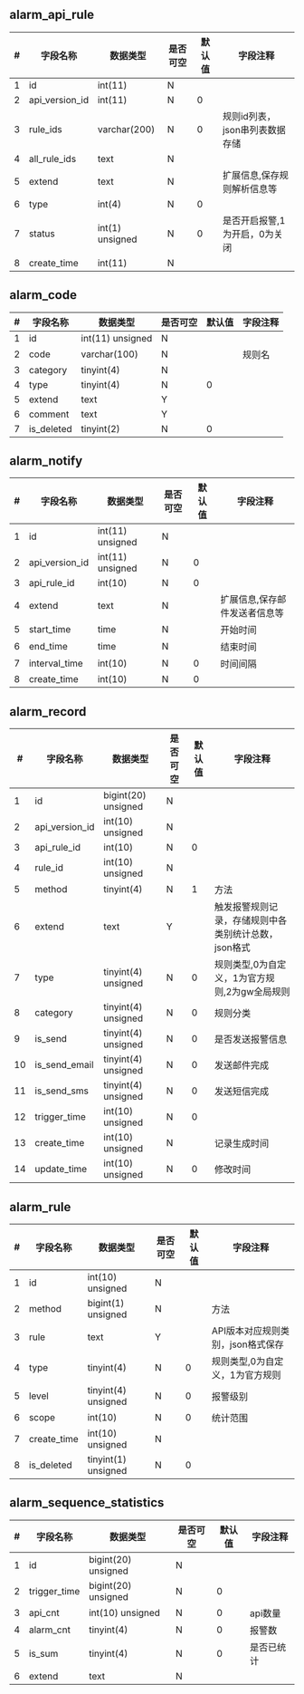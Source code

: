 ## alarm_api_rule

\#  |字段名称|数据类型|是否可空|默认值|字段注释
---|---|  ---    |  ---   |  ---  |  ---
1|id|int(11)|N||
2|api_version_id|int(11)|N|0|
3|rule_ids|varchar(200)|N|0|规则id列表，json串列表数据存储
4|all_rule_ids|text|N||
5|extend|text|N||扩展信息,保存规则解析信息等
6|type|int(4)|N|0|
7|status|int(1) unsigned|N|0|是否开启报警,1为开启，0为关闭
8|create_time|int(11)|N||

## alarm_code

\#  |字段名称|数据类型|是否可空|默认值|字段注释
---|---|  ---    |  ---   |  ---  |  ---
1|id|int(11) unsigned|N||
2|code|varchar(100)|N||规则名
3|category|tinyint(4)|N||
4|type|tinyint(4)|N|0|
5|extend|text|Y||
6|comment|text|Y||
7|is_deleted|tinyint(2)|N|0|

## alarm_notify

\#  |字段名称|数据类型|是否可空|默认值|字段注释
---|---|  ---    |  ---   |  ---  |  ---
1|id|int(11) unsigned|N||
2|api_version_id|int(11) unsigned|N|0|
3|api_rule_id|int(10)|N|0|
4|extend|text|N||扩展信息,保存邮件发送者信息等
5|start_time|time|N||开始时间
6|end_time|time|N||结束时间
7|interval_time|int(10)|N|0|时间间隔
8|create_time|int(10)|N|0|

## alarm_record

\#  |字段名称|数据类型|是否可空|默认值|字段注释
---|---|  ---    |  ---   |  ---  |  ---
1|id|bigint(20) unsigned|N||
2|api_version_id|int(10) unsigned|N||
3|api_rule_id|int(10)|N|0|
4|rule_id|int(10) unsigned|N||
5|method|tinyint(4)|N|1|方法
6|extend|text|Y||触发报警规则记录，存储规则中各类别统计总数，json格式
7|type|tinyint(4) unsigned|N|0|规则类型,0为自定义，1为官方规则,2为gw全局规则
8|category|tinyint(4) unsigned|N|0|规则分类
9|is_send|tinyint(4) unsigned|N|0|是否发送报警信息
10|is_send_email|tinyint(4) unsigned|N|0|发送邮件完成
11|is_send_sms|tinyint(4) unsigned|N|0|发送短信完成
12|trigger_time|int(10) unsigned|N|0|
13|create_time|int(10) unsigned|N||记录生成时间
14|update_time|int(10) unsigned|N|0|修改时间

## alarm_rule

\#  |字段名称|数据类型|是否可空|默认值|字段注释
---|---|  ---    |  ---   |  ---  |  ---
1|id|int(10) unsigned|N||
2|method|bigint(1) unsigned|N||方法
3|rule|text|Y||API版本对应规则类别，json格式保存
4|type|tinyint(4)|N|0|规则类型,0为自定义，1为官方规则
5|level|tinyint(4) unsigned|N|0|报警级别
6|scope|int(10)|N|0|统计范围
7|create_time|int(10) unsigned|N||
8|is_deleted|tinyint(1) unsigned|N|0|

## alarm_sequence_statistics

\#  |字段名称|数据类型|是否可空|默认值|字段注释
---|---|  ---    |  ---   |  ---  |  ---
1|id|bigint(20) unsigned|N||
2|trigger_time|bigint(20) unsigned|N|0|
3|api_cnt|int(10) unsigned|N|0|api数量
4|alarm_cnt|tinyint(4)|N|0|报警数
5|is_sum|tinyint(4)|N|0|是否已统计
6|extend|text|N||

